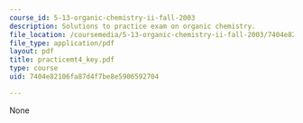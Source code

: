 ```yaml
---
course_id: 5-13-organic-chemistry-ii-fall-2003
description: Solutions to practice exam on organic chemistry.
file_location: /coursemedia/5-13-organic-chemistry-ii-fall-2003/7404e82106fa87d4f7be8e5906592704_practicemt4_key.pdf
file_type: application/pdf
layout: pdf
title: practicemt4_key.pdf
type: course
uid: 7404e82106fa87d4f7be8e5906592704

---
```

None